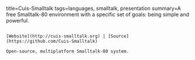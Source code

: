 title=Cuis-Smalltalk
tags=languages, smalltalk, presentation
summary=A free Smalltalk-80 environment with a specific set of goals: being simple and powerful.
~~~~~~

[Website](http://cuis-smalltalk.org) | [Source](https://github.com/Cuis-Smalltalk)

Open-source, multiplatform Smalltalk-80 system.

